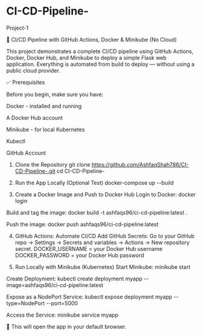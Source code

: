 # CI-CD-Pipeline-
Project-1

🚀 CI/CD Pipeline with GitHub Actions, Docker & Minikube (No Cloud)

This project demonstrates a complete CI/CD pipeline using GitHub Actions, Docker, Docker Hub, and Minikube to deploy a simple Flask web application. Everything is automated from build to deploy — without using a public cloud provider.


✅ Prerequisites

Before you begin, make sure you have:

Docker - installed and running

A Docker Hub account

Minikube -  for local Kubernetes

Kubectl

GitHub Account


1. Clone the Repository
    git clone https://github.com/AshfaqShah786/CI-CD-Pipeline-.git
    cd CI-CD-Pipeline-

2. Run the App Locally (Optional Test)
     docker-compose up --build


3. Create a Docker Image and Push to Docker Hub
Login to Docker:
    docker login

Build and tag the image:
    docker build -t ashfaqs96/ci-cd-pipeline:latest .
    
Push the image:
    docker push ashfaqs96/ci-cd-pipeline:latest

4. GitHub Actions: Automate CI/CD
        Add GitHub Secrets:
        Go to your GitHub repo → Settings → Secrets and variables → Actions → New repository secret.
        DOCKER_USERNAME = your Docker Hub username
        DOCKER_PASSWORD = your Docker Hub password

5. Run Locally with Minikube (Kubernetes)
Start Minikube:
    minikube start
    
Create Deployment:
    kubectl create deployment myapp --image=ashfaqs96/ci-cd-pipeline:latest

Expose as a NodePort Service:
    kubectl expose deployment myapp --type=NodePort --port=5000

Access the Service:
    minikube service myapp

🔗 This will open the app in your default browser.
